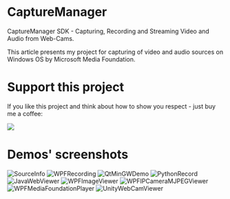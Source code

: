 # CaptureManager
CaptureManager SDK - Capturing, Recording and Streaming Video and Audio from Web-Cams.

This article presents my project for capturing of video and audio sources on Windows OS by Microsoft Media Foundation.


# Support this project
If you like this project and think about how to show you respect - just buy me a coffee:

<a href="https://www.buymeacoffee.com/capturemanager" target="_blank"><img src="https://img.buymeacoffee.com/button-api/?text=Buy me a coffee&emoji=&slug=capturemanager&button_colour=5F7FFF&font_colour=ffffff&font_family=Cookie&outline_colour=000000&coffee_colour=FFDD00"></a>

# Demos' screenshots
![SourceInfo](https://www.codeproject.com/KB/Articles/1017223/SourceInfo.png "SourceInfo") ![WPFRecording](https://www.codeproject.com/KB/Articles/1017223/WPFRecording.png "WPFRecording")  ![QtMinGWDemo](https://www.codeproject.com/KB/Articles/1017223/QtWidget.png "QtMinGWDemo")  ![PythonRecord](https://www.codeproject.com/KB/Articles/1017223/PythonRecord.png "PythonRecord") ![JavaWebViewer](https://www.codeproject.com/KB/Articles/1017223/CaptureManagerSDKJavaxDemoWebViewer.png "Java Web Viewer") 
 ![WPFImageViewer](https://www.codeproject.com/KB/Articles/1017223/WPFImageViewer.png "WPFImageViewer") ![WPFIPCameraMJPEGViewer](https://www.codeproject.com/KB/Articles/1017223/WPFMultiSourceViewer.png "WPFIPCameraMJPEGViewer") ![WPFMediaFoundationPlayer](https://www.codeproject.com/KBArticles/1017223/WPFMediaFoundationPlayer_2.png "WPFMediaFoundationPlayer") ![UnityWebCamViewer](https://www.codeproject.com/KB/Articles/1017223/UnityWebCamViewer.png "UnityWebCamViewer")  
